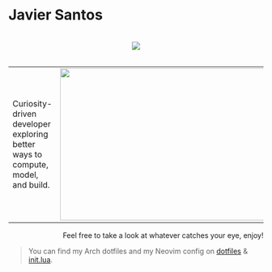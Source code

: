 # Javier Santos


<br/>

<div align="center">
  <a href="https://skillicons.dev">
    <img src="https://skillicons.dev/icons?i=linux,git,docker,kubernetes,markdown,java,spring,python,tensorflow,django,flask,r,go,js,ts,react,astro,nodejs,htmx,css,bun,tailwind,postgres,sqlite,mysql,mongodb,postman,neovim,vim,stackoverflow" />
  </a>
</div>
  
<br/>
  
<table>
  <tr>
    <td>
      <p>Curiosity-driven developer exploring better ways to compute, model, and build.</p>
    </td>
    <td>
      <img src="https://i.giphy.com/media/v1.Y2lkPTc5MGI3NjExOXJpMnY2YnB6cDJub3VqeXc4dXR2cThjbHMyYm9iajU1ZDBpaTM0cSZlcD12MV9pbnRlcm5hbF9naWZfYnlfaWQmY3Q9Zw/3osxYqNvrl2YaPGLaU/giphy.gif" width="600" height="300">
    </td>
  </tr>
</table>

<div align="right">
  <p>Feel free to take a look at whatever catches your eye, enjoy!</p>
</div>

> You can find my Arch dotfiles and my Neovim config on [dotfiles](https://github.com/santos-404/dotfiles) & [init.lua](https://github.com/santos-404/init.lua).
